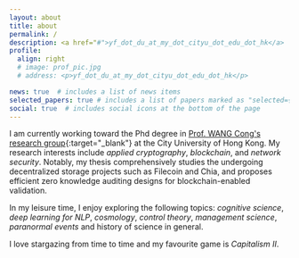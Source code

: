 ```yaml
---
layout: about
title: about
permalink: /
description: <a href="#">yf_dot_du_at_my_dot_cityu_dot_edu_dot_hk</a>
profile:
  align: right
  # image: prof_pic.jpg
  # address: <p>yf_dot_du_at_my_dot_cityu_dot_edu_dot_hk</p>

news: true  # includes a list of news items
selected_papers: true # includes a list of papers marked as "selected={true}"
social: true  # includes social icons at the bottom of the page
---
```


I am currently working toward the Phd degree in [Prof. WANG Cong's research group](https://cyber.cs.cityu.edu.hk/en/home/index.html){:target="\_blank"} at the City University of Hong Kong. My research interests include *applied cryptography*, *blockchain*, and *network security*. Notably, my thesis comprehensively studies the undergoing decentralized storage projects such as Filecoin and Chia, and proposes efficient zero knowledge auditing designs for blockchain-enabled validation.

In my leisure time, I enjoy exploring the following topics: *cognitive science*, *deep learning for NLP*, *cosmology*, *control theory*, *management science*, *paranormal events* and history of science in general. 

I love stargazing from time to time and my favourite game is *Capitalism II*.

